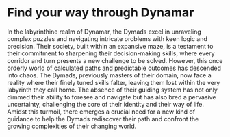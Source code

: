 # Find your way through Dynamar
In the labyrinthine realm of Dynamar, the Dymads excel in unraveling complex puzzles and navigating intricate problems with keen logic and precision. Their society, built within an expansive maze, is a testament to their commitment to sharpening their decision-making skills, where every corridor and turn presents a new challenge to be solved. However, this once orderly world of calculated paths and predictable outcomes has descended into chaos. The Dymads, previously masters of their domain, now face a reality where their finely tuned skills falter, leaving them lost within the very labyrinth they call home. The absence of their guiding system has not only dimmed their ability to foresee and navigate but has also bred a pervasive uncertainty, challenging the core of their identity and their way of life. Amidst this turmoil, there emerges a crucial need for a new kind of guidance to help the Dymads rediscover their path and confront the growing complexities of their changing world.